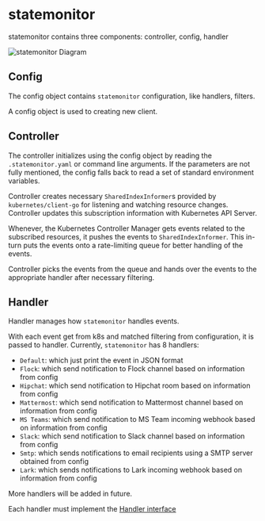 # statemonitor

statemonitor contains three components: controller, config, handler

![statemonitor Diagram](statemonitor.png?raw=true "statemonitor Overview")

## Config

The config object contains `statemonitor` configuration, like handlers, filters.

A config object is used to creating new client.

## Controller

The controller initializes using the config object by reading the `.statemonitor.yaml` or command line arguments.
If the parameters are not fully mentioned, the config falls back to read a set of standard environment variables.

Controller creates necessary `SharedIndexInformer`s provided by `kubernetes/client-go` for listening and watching
resource changes. Controller updates this subscription information with Kubernetes API Server.

Whenever, the Kubernetes Controller Manager gets events related to the subscribed resources, it pushes the events to
`SharedIndexInformer`. This in-turn puts the events onto a rate-limiting queue for better handling of the events.

Controller picks the events from the queue and hands over the events to the appropriate handler after
necessary filtering.

## Handler

Handler manages how `statemonitor` handles events.

With each event get from k8s and matched filtering from configuration, it is passed to handler. Currently, `statemonitor` has 8 handlers:

 - `Default`: which just print the event in JSON format
 - `Flock`: which send notification to Flock channel based on information from config
 - `Hipchat`: which send notification to Hipchat room based on information from config
 - `Mattermost`: which send notification to Mattermost channel based on information from config
 - `MS Teams`: which send notification to MS Team incoming webhook based on information from config
 - `Slack`: which send notification to Slack channel based on information from config
 - `Smtp`: which sends notifications to email recipients using a SMTP server obtained from config
 - `Lark`: which sends notifications to Lark incoming webhook based on information from config

More handlers will be added in future.

Each handler must implement the [Handler interface](https://github.com/marvasgit/kubernetes-statemonitor/blob/master/pkg/handlers/handler.go#L31)

